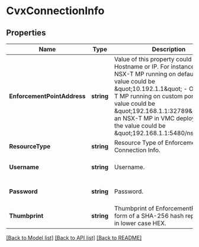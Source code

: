 # CvxConnectionInfo

## Properties
Name | Type | Description | Notes
------------ | ------------- | ------------- | -------------
**EnforcementPointAddress** | **string** | Value of this property could be Hostname or IP. For instance: - On an NSX-T MP running on default port, the value could be \&quot;10.192.1.1\&quot; - On an NSX-T MP running on custom port, the value could be \&quot;192.168.1.1:32789\&quot; - On an NSX-T MP in VMC deployments, the value could be \&quot;192.168.1.1:5480/nsxapi\&quot;  | [default to null]
**ResourceType** | **string** | Resource Type of Enforcement Point Connection Info. | [default to null]
**Username** | **string** | Username. | [optional] [default to null]
**Password** | **string** | Password. | [optional] [default to null]
**Thumbprint** | **string** | Thumbprint of EnforcementPoint in the form of a SHA-256 hash represented in lower case HEX.  | [optional] [default to null]

[[Back to Model list]](../README.md#documentation-for-models) [[Back to API list]](../README.md#documentation-for-api-endpoints) [[Back to README]](../README.md)

